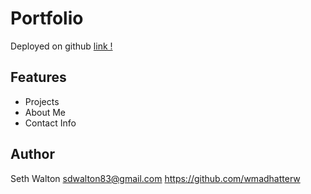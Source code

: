 # Portfolio
Deployed on github
[link !](https://wmadhatterw.github.io/SethWalton/ "Seth Walton Portfolio")


## Features
 - Projects
 - About Me
 - Contact Info

## Author

Seth Walton <sdwalton83@gmail.com> https://github.com/wmadhatterw
